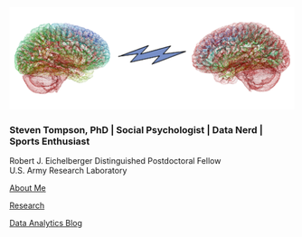 
![brain_logo](static/Picture5.png)

### Steven Tompson, PhD | Social Psychologist | Data Nerd | Sports Enthusiast

Robert J. Eichelberger Distinguished Postdoctoral Fellow  
U.S. Army Research Laboratory  

<a href="https://stompson.github.io/about">About Me</a>
<p></p>
<a href="https://stompson.github.io/research">Research</a>
<p></p>
<a href="https://stompson.github.io/about">Data Analytics Blog</a>
<p></p>